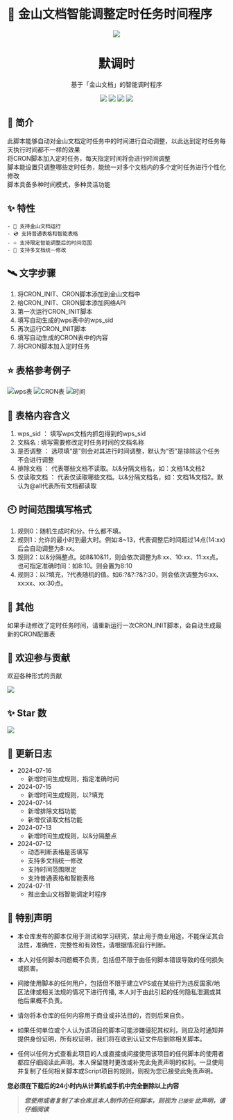 # 🎉 金山文档智能调整定时任务时间程序
<div align="center">
    <img src="https://socialify.git.ci/imoki/wpscron/image?description=1&font=Rokkitt&forks=1&issues=1&language=1&owner=1&pattern=Circuit%20Board&pulls=1&stargazers=1&theme=Dark">
<h1>默调时</h1>
<!-- <h1>（已失效）</h1> -->
基于「金山文档」的智能调时程序

<div id="shield">

[![][github-stars-shield]][github-stars-link]
[![][github-forks-shield]][github-forks-link]
[![][github-issues-shield]][github-issues-link]
[![][github-contributors-shield]][github-contributors-link]

<!-- SHIELD GROUP -->
</div>
</div>

## 🎊 简介
此脚本能够自动对金山文档定时任务中的时间进行自动调整，以此达到定时任务每天执行时间都不一样的效果  
将CRON脚本加入定时任务，每天指定时间将会进行时间调整  
脚本能设置只调整哪些定时任务，能统一对多个文档内的多个定时任务进行个性化修改  
脚本具备多种时间模式，多种灵活功能  

## ✨ 特性
    - 📀 支持金山文档运行
    - 💿 支持普通表格和智能表格
    - ♾️ 支持限定智能调整后的时间范围
    - 💽 支持多文档统一修改
    

## 🛰️ 文字步骤
1. 将CRON_INIT、CRON脚本添加到金山文档中
2. 给CRON_INIT、CRON脚本添加网络API
3. 第一次运行CRON_INIT脚本
4. 填写自动生成的wps表中的wps_sid
5. 再次运行CRON_INIT脚本
6. 填写自动生成的CRON表中的内容
7. 将CRON脚本加入定时任务

## ⭐ 表格参考例子
![wps表](https://s3.bmp.ovh/imgs/2024/07/14/9045db168c0875ee.png)
![CRON表](https://s3.bmp.ovh/imgs/2024/07/14/dc9fcfdf5ba3eb7c.png)
![时间](https://s3.bmp.ovh/imgs/2024/07/15/5b3b7904259cc1ac.png)

## 🧾 表格内容含义 
1. wps_sid ： 填写wps文档内抓包得到的wps_sid
2. 文档名 : 填写需要修改定时任务时间的文档名称
3. 是否调整 ： 选项填“是”则会对其进行时间调整，默认为“否”是排除这个任务不会进行调整
4. 排除文档 ： 代表哪些文档不读取。以&分隔文档名，如：文档1&文档2
5. 仅读取文档 ： 代表仅读取哪些文档。以&分隔文档名，如：文档1&文档2。默认为@all代表所有文档都读取

## 🕙 时间范围填写格式
1. 规则0：随机生成时和分。什么都不填。  
1. 规则1：允许的最小时到最大时。例如:8\~13，代表调整后时间超过14点(14:xx)后会自动调整为8:xx。  
2. 规则2：以&分隔整点。如8&10&11，则会依次调整为8:xx、10:xx、11:xx点。也可指定准确时间：如8:10。则会置为8:10  
3. 规则3：以?填充，?代表随机的值。如6:?&?:?&?:30，则会依次调整为6:xx、xx:xx、xx:30点。  


## 🚀 其他
如果手动修改了定时任务时间，请重新运行一次CRON_INIT脚本，会自动生成最新的CRON配置表

## 🤝 欢迎参与贡献
欢迎各种形式的贡献

[![][pr-welcome-shield]][pr-welcome-link]

<!-- ### 💗 感谢我们的贡献者
[![][github-contrib-shield]][github-contrib-link] -->


## ✨ Star 数

[![][starchart-shield]][starchart-link]

## 📝 更新日志 
- 2024-07-16
    * 新增时间生成规则，指定准确时间
- 2024-07-15
    * 新增时间生成规则，以?填充
- 2024-07-14
    * 新增排除文档功能
    * 新增仅读取文档功能
- 2024-07-13
    * 新增时间生成规则，以&分隔整点
- 2024-07-12
    * 动态判断表格是否填写
    * 支持多文档统一修改
    * 支持时间范围限定
    * 支持普通表格和智能表格
- 2024-07-11
    * 推出金山文档智能调定时程序

## 📌 特别声明

- 本仓库发布的脚本仅用于测试和学习研究，禁止用于商业用途，不能保证其合法性，准确性，完整性和有效性，请根据情况自行判断。

- 本人对任何脚本问题概不负责，包括但不限于由任何脚本错误导致的任何损失或损害。

- 间接使用脚本的任何用户，包括但不限于建立VPS或在某些行为违反国家/地区法律或相关法规的情况下进行传播, 本人对于由此引起的任何隐私泄漏或其他后果概不负责。

- 请勿将本仓库的任何内容用于商业或非法目的，否则后果自负。

- 如果任何单位或个人认为该项目的脚本可能涉嫌侵犯其权利，则应及时通知并提供身份证明，所有权证明，我们将在收到认证文件后删除相关脚本。

- 任何以任何方式查看此项目的人或直接或间接使用该项目的任何脚本的使用者都应仔细阅读此声明。本人保留随时更改或补充此免责声明的权利。一旦使用并复制了任何相关脚本或Script项目的规则，则视为您已接受此免责声明。

**您必须在下载后的24小时内从计算机或手机中完全删除以上内容**

> ***您使用或者复制了本仓库且本人制作的任何脚本，则视为 `已接受` 此声明，请仔细阅读***

<!-- LINK GROUP -->
[github-codespace-link]: https://codespaces.new/imoki/wpscron
[github-codespace-shield]: https://github.com/imoki/wpscron/blob/main/images/codespaces.png?raw=true
[github-contributors-link]: https://github.com/imoki/wpscron/graphs/contributors
[github-contributors-shield]: https://img.shields.io/github/contributors/imoki/wpscron?color=c4f042&labelColor=black&style=flat-square
[github-forks-link]: https://github.com/imoki/wpscron/network/members
[github-forks-shield]: https://img.shields.io/github/forks/imoki/wpscron?color=8ae8ff&labelColor=black&style=flat-square
[github-issues-link]: https://github.com/imoki/wpscron/issues
[github-issues-shield]: https://img.shields.io/github/issues/imoki/wpscron?color=ff80eb&labelColor=black&style=flat-square
[github-stars-link]: https://github.com/imoki/wpscron/stargazers
[github-stars-shield]: https://img.shields.io/github/stars/imoki/wpscron?color=ffcb47&labelColor=black&style=flat-square
[github-releases-link]: https://github.com/imoki/wpscron/releases
[github-releases-shield]: https://img.shields.io/github/v/release/imoki/wpscron?labelColor=black&style=flat-square
[github-release-date-link]: https://github.com/imoki/wpscron/releases
[github-release-date-shield]: https://img.shields.io/github/release-date/imoki/wpscron?labelColor=black&style=flat-square
[pr-welcome-link]: https://github.com/imoki/wpscron/pulls
[pr-welcome-shield]: https://img.shields.io/badge/🤯_pr_welcome-%E2%86%92-ffcb47?labelColor=black&style=for-the-badge
[github-contrib-link]: https://github.com/imoki/wpscron/graphs/contributors
[github-contrib-shield]: https://contrib.rocks/image?repo=imoki%2Fsign_script
[docker-pull-shield]: https://img.shields.io/docker/pulls/imoki/wpscron?labelColor=black&style=flat-square
[docker-pull-link]: https://hub.docker.com/repository/docker/imoki/wpscron
[docker-size-shield]: https://img.shields.io/docker/image-size/imoki/wpscron?labelColor=black&style=flat-square
[docker-size-link]: https://hub.docker.com/repository/docker/imoki/wpscron
[docker-stars-shield]: https://img.shields.io/docker/stars/imoki/wpscron?labelColor=black&style=flat-square
[docker-stars-link]: https://hub.docker.com/repository/docker/imoki/wpscron
[starchart-shield]: https://api.star-history.com/svg?repos=imoki/wpscron&type=Date
[starchart-link]: https://api.star-history.com/svg?repos=imoki/wpscron&type=Date

